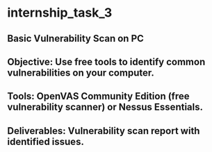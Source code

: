 # internship_task_3
## Basic Vulnerability Scan on PC

## Objective: Use free tools to identify common vulnerabilities on your computer.
## Tools: OpenVAS Community Edition (free vulnerability scanner) or Nessus Essentials.
## Deliverables: Vulnerability scan report with identified issues.    

